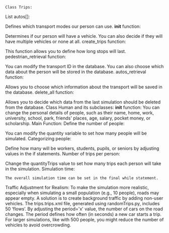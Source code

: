 	Class Trips:
List autos[]:

Defines which transport modes our person can use.
__init__ function:

Determines if our person will have a vehicle. You can also decide if they will have multiple vehicles or none at all.
create_trips function:

This function allows you to define how long stops will last.
pedestrian_retrieval function:

You can modify the transport ID in the database.
You can also choose which data about the person will be stored in the database.
autos_retrieval function:

Allows you to choose which information about the transport will be saved in the database.
delete_all function:

Allows you to decide which data from the last simulation should be deleted from the database.
	Class Human and its subclasses:
__init__ function:
You can change the personal details of people, such as their name, home, work, university, school, park, friends' places, age, salary, pocket money, or scholarship.
Main Function:
Define the number of people:

You can modify the quantity variable to set how many people will be simulated.
Categorizing people:

Define how many will be workers, students, pupils, or seniors by adjusting values in the if statements.
Number of trips per person:

Change the quantityTrips value to set how many trips each person will take in the simulation.
Simulation time:

	The overall simulation time can be set in the final while statement.
Traffic Adjustment for Realism:
To make the simulation more realistic, especially when simulating a small population (e.g., 10 people), roads may appear empty. A solution is to create background traffic by adding non-user vehicles. The trips.trips.xml file, generated using randomTrips.py, includes 50 ‘flows’. By adjusting the period='x' value, the number of cars on the road changes. The period defines how often (in seconds) a new car starts a trip. For larger simulations, like with 500 people, you might reduce the number of vehicles to avoid overcrowding.